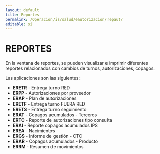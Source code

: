 ```yaml
---
layout: default
title: Reportes
permalink: /Operacion/is/salud/eautorizacion/repaut/
editable: si
---
```


# REPORTES  

En la ventana de reportes, se pueden visualizar e imprimir diferentes reportes relacionados con cambios de turnos, autorizaciones, copagos.  

Las aplicaciones son las siguientes:  

* **ERETR** - Entrega turno RED  
* **ERPP** - Autorizaciones por proveedor  
* **ERAP**  - Plan de autorizaciones  
* **ERETF** - Entrega turno FUERA RED  
* **ERETS** - Entrega turno seguimiento  
* **ERAT** - Copagos acumulados - Terceros  
* **ERTC** - Reporte de autorizaciones tipo consulta  
* **ERAI** - Reporte copagos acumulados IPS  
* **EREA** - Nacimientos  
* **ERGS** - Informe de gestión - CTC  
* **ERAR** - Copagos acumulados - Producto  
* **ERRM** - Resumen de movimientos


